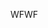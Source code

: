 <span data-ttu-id="971cd-101">WF</span><span class="sxs-lookup"><span data-stu-id="971cd-101">WF</span></span>